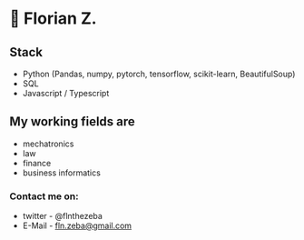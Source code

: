# 👋 Florian Z.

## Stack
- Python (Pandas, numpy, pytorch, tensorflow, scikit-learn, BeautifulSoup)
- SQL
- Javascript / Typescript

## My working fields are 
- mechatronics
- law
- finance
- business informatics

### Contact me on:
- twitter - @flnthezeba
- E-Mail - fln.zeba@gmail.com
